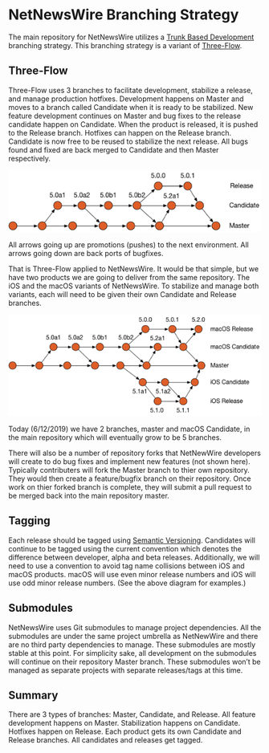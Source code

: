
# NetNewsWire Branching Strategy

The main repository for NetNewsWire utilizes a [Trunk Based Development](https://trunkbaseddevelopment.com) branching strategy.  This branching strategy is a variant of [Three-Flow](https://www.nomachetejuggling.com/2017/04/09/a-different-branching-strategy/).

## Three-Flow

Three-Flow uses 3 branches to facilitate development, stabilize a release, and manage production hotfixes.  Development happens on Master and moves to a branch called Candidate when it is ready to be stabilized.  New feature development continues on Master and bug fixes to the release candidate happen on Candidate.  When the product is released, it is pushed to the Release branch. Hotfixes can happen on the Release branch.  Candidate is now free to be reused to stabilize the next release.  All bugs found and fixed are back merged to Candidate and then Master respectively.

![Branching](Images/Branching.png)

All arrows going up are promotions (pushes) to the next environment.  All arrows going down are back ports of bugfixes.

That is Three-Flow applied to NetNewsWire.  It would be that simple, but we have two products we are going to deliver from the same repository.  The iOS and the macOS variants of NetNewsWire.  To stabilize and manage both variants, each will need to be given their own Candidate and Release branches.

![Branching Full](Images/Branching-Full.png)

Today (6/12/2019) we have 2 branches, master and macOS Candidate, in the main repository which will eventually grow to be 5 branches.

There will also be a number of repository forks that NetNewWire developers will create to do bug fixes and implement new features (not shown here).  Typically contributers will fork the Master branch to thier own repository.  They would then create a feature/bugfix branch on their repository.  Once work on thier forked branch is complete, they will submit a pull request to be merged back into the main repository master.

## Tagging

Each release should be tagged using [Semantic Versioning](https://semver.org/).  Candidates will continue to be tagged using the current convention which denotes the difference between developer, alpha and beta releases.  Additionally, we will need to use a convention to avoid tag name collisions between iOS and macOS products.  macOS will use even minor release numbers and iOS will use odd minor release numbers.  (See the above diagram for examples.)

## Submodules

NetNewsWire uses Git submodules to manage project dependencies.  All the submodules are under the same project umbrella as NetNewWire and there are no third party dependencies to manage.  These submodules are mostly stable at this point.  For simplicity sake, all development on the submodules will continue on their repository Master branch.  These submodules won’t be managed as separate projects with separate releases/tags at this time.

## Summary

There are 3 types of branches: Master, Candidate, and Release.  All feature development happens on Master.  Stabilization happens on Candidate.  Hotfixes happen on Release.  Each product gets its own Candidate and Release branches.  All candidates and releases get tagged.
